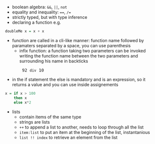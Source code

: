 - boolean algebra: `&&`, `||`, `not`
- equality and inequality: `==`, `/=`
- strictly typed, but with type inference
- declaring a function e.g.
```haskell
doubleMe x = x + x  
```
- function are called in a cli-like manner: function name followed by paramaters separated by a space, you can use parenthesis
    - infix function: a function taking two parameters can be invoked writing the function name between the two parameters and surrounding his name in backticks <pre> 92 `div` 10 </pre>
- in the if statement the else is mandatory and is an expression, so it returns a value and you can use inside assignements
```haskell
x = if x > 100  
    then x  
    else x*2 
```
- lists
    - contain items of the same type
    - strings are lists
    - `++` to append a list to another, needs to loop through all the list
    - `item:list` to put an item at the beginning of the list, instantanious
    - `list !! index` to retrieve an element from the list